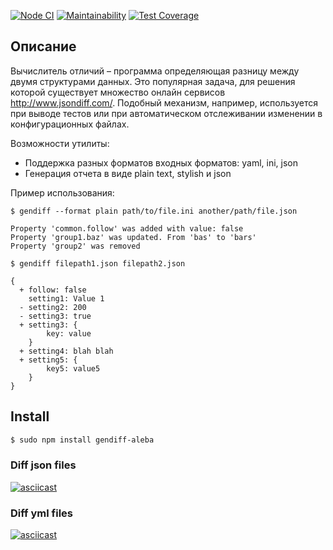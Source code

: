 [![Node CI](https://github.com/AlexBalykin/frontend-project-lvl2/workflows/Node%20CI/badge.svg)](https://github.com/AlexBalykin/frontend-project-lvl2/actions)
[![Maintainability](https://api.codeclimate.com/v1/badges/620ae605ea1d1fd2bd7f/maintainability)](https://codeclimate.com/github/AlexBalykin/frontend-project-lvl2/maintainability)
[![Test Coverage](https://api.codeclimate.com/v1/badges/620ae605ea1d1fd2bd7f/test_coverage)](https://codeclimate.com/github/AlexBalykin/frontend-project-lvl2/test_coverage)

## Описание
Вычислитель отличий – программа определяющая разницу между двумя структурами данных. Это популярная задача, для решения которой существует множество онлайн сервисов http://www.jsondiff.com/. Подобный механизм, например, используется при выводе тестов или при автоматическом отслеживании изменении в конфигурационных файлах.

Возможности утилиты:

* Поддержка разных форматов входных форматов: yaml, ini, json
* Генерация отчета в виде plain text, stylish и json

Пример использования:

```
$ gendiff --format plain path/to/file.ini another/path/file.json

Property 'common.follow' was added with value: false
Property 'group1.baz' was updated. From 'bas' to 'bars'
Property 'group2' was removed

$ gendiff filepath1.json filepath2.json

{
  + follow: false
    setting1: Value 1
  - setting2: 200
  - setting3: true
  + setting3: {
        key: value
    }
  + setting4: blah blah
  + setting5: {
        key5: value5
    }
}
```

## Install
```sh
$ sudo npm install gendiff-aleba
```

### Diff json files
[![asciicast](https://asciinema.org/a/N3i7yl3gb5HsA2e5NOc9mjkYB.svg)](https://asciinema.org/a/N3i7yl3gb5HsA2e5NOc9mjkYB)

### Diff yml files
[![asciicast](https://asciinema.org/a/d4xiVrJaTiTRJckH2fCeMZogq.svg)](https://asciinema.org/a/d4xiVrJaTiTRJckH2fCeMZogq)